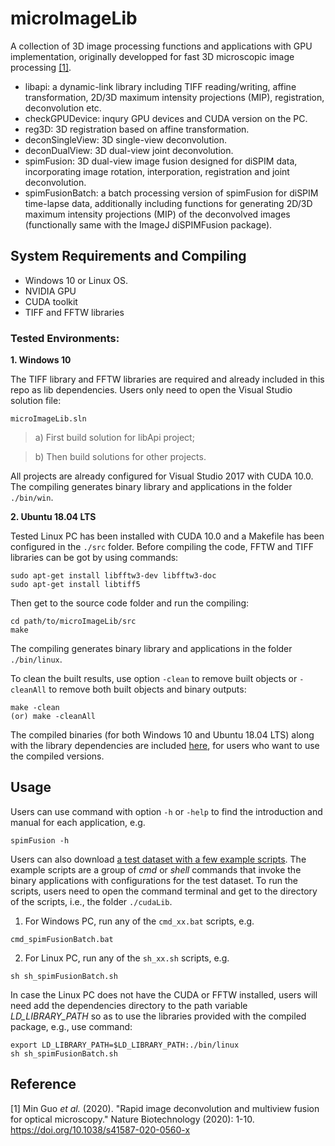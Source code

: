 # microImageLib
A collection of 3D image processing functions and applications with GPU implementation, originally developped for fast 3D microscopic image processing [[1]](#1).
- libapi: a dynamic-link library including TIFF reading/writing, affine transformation, 2D/3D maximum intensity projections (MIP), registration, deconvolution etc. 
- checkGPUDevice: inqury GPU devices and CUDA version on the PC.
- reg3D: 3D registration based on affine transformation.
- deconSingleView: 3D single-view deconvolution.
- deconDualView: 3D dual-view joint deconvolution.
- spimFusion: 3D dual-view image fusion designed for diSPIM data, incorporating image rotation, interporation, registration and joint deconvolution.
- spimFusionBatch: a batch processing version of spimFusion for diSPIM time-lapse data, additionally including functions for generating 2D/3D maximum intensity projections (MIP) of the deconvolved images (functionally same with the ImageJ diSPIMFusion package).

## System Requirements and Compiling

- Windows 10 or Linux OS. 
- NVIDIA GPU
- CUDA toolkit
- TIFF and FFTW libraries

### Tested Environments:

**1. Windows 10**

The TIFF library and FFTW libraries are required and already included in this repo as lib dependencies. Users only need to open the Visual Studio solution file:

```posh
microImageLib.sln
```
 > a) First build solution for libApi project;
 
 > b) Then build solutions for other projects.

All projects are already configured for Visual Studio 2017 with CUDA 10.0. The compiling generates binary library and applications in the folder `./bin/win`. 

**2. Ubuntu 18.04 LTS**

Tested Linux PC has been installed with CUDA 10.0 and a Makefile has been configured in the `./src` folder. Before compiling the code, FFTW and TIFF libraries can be got by using commands:
```posh
sudo apt-get install libfftw3-dev libfftw3-doc
sudo apt-get install libtiff5
```
Then get to the source code folder and run the compiling:
```posh
cd path/to/microImageLib/src
make
```
The compiling generates binary library and applications in the folder `./bin/linux`.

To clean the built results, use option `-clean` to remove built objects or `-cleanAll` to remove both built objects and binary outputs:
```posh
make -clean
(or) make -cleanAll
```

The compiled binaries (for both Windows 10 and Ubuntu 18.04 LTS) along with the library dependencies are included [here](https://www.dropbox.com/sh/b3t8l6evdaqkixr/AAB0QXAa-pCgDDtryTbWlPDIa?dl=0), for users who want to use the compiled versions.

## Usage
Users can use command with option `-h` or `-help` to find the introduction and manual for each application, e.g.
```posh
spimFusion -h
```

Users can also download [a test dataset with a few example scripts](https://www.dropbox.com/sh/b3t8l6evdaqkixr/AAB0QXAa-pCgDDtryTbWlPDIa?dl=0). The example scripts are a group of *cmd* or *shell* commands that invoke the binary applications with configurations for the test dataset. To run the scripts, users need to open the command terminal and get to the directory of the scripts, i.e., the folder `./cudaLib`.

1) For Windows PC, run any of the `cmd_xx.bat` scripts, e.g.
```posh
cmd_spimFusionBatch.bat
```
2) For Linux PC, run any of the `sh_xx.sh` scripts, e.g.
```posh
sh sh_spimFusionBatch.sh
```
In case the Linux PC does not have the CUDA or FFTW installed, users will need add the dependencies directory to the path variable *LD_LIBRARY_PATH* so as to use the libraries provided with the compiled package, e.g., use command:
```posh
export LD_LIBRARY_PATH=$LD_LIBRARY_PATH:./bin/linux
sh sh_spimFusionBatch.sh
```

## Reference

<a id="1">[1]</a>
Min Guo *et al.* (2020).
"Rapid image deconvolution and multiview fusion for optical microscopy." Nature Biotechnology (2020): 1-10. https://doi.org/10.1038/s41587-020-0560-x
